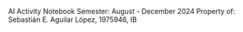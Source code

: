 AI Activity Notebook
Semester: August - December 2024
Property of: Sebastián E. Aguilar López, 1975946, IB
